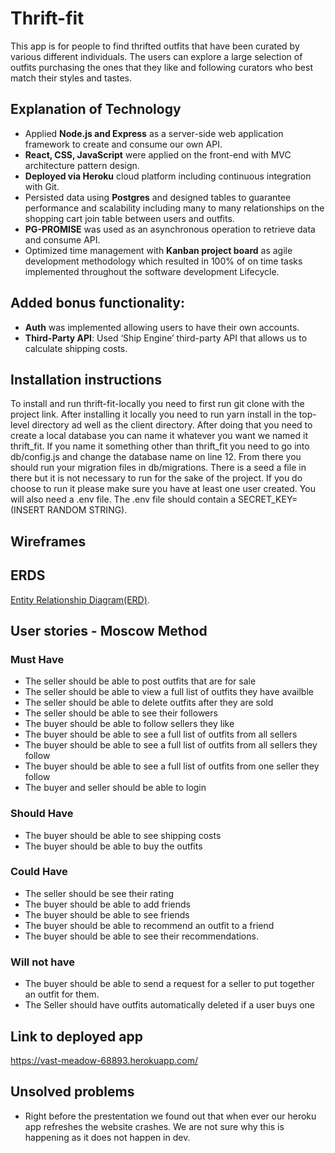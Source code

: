 # Thrift-fit
This app is for people to find thrifted outfits that have been curated by various different individuals. The users can explore a large selection of outfits purchasing the ones that they like and following curators who best match their styles and tastes.
 
## Explanation of Technology
- Applied **Node.js and Express** as a server-side web application framework to create and consume our own API.
- **React, CSS, JavaScript** were applied on the front-end with MVC architecture pattern design.
- **Deployed via Heroku** cloud platform including continuous integration with Git.
- Persisted data using **Postgres** and designed tables to guarantee performance and scalability including many to many relationships on the shopping cart join table between users and outfits.
- **PG-PROMISE** was used as an asynchronous operation to retrieve data and consume API.
- Optimized time management with **Kanban project board** as agile development methodology which resulted in 100% of on time tasks implemented throughout the software development Lifecycle.
## Added bonus functionality:
- **Auth** was implemented allowing users to have their own accounts.
- **Third-Party API**: Used ‘Ship Engine’ third-party API that allows us to calculate shipping costs.
 
## Installation instructions
To install and run thrift-fit-locally you need to first run git clone with the project
link. After installing it locally you need to run yarn install in the top-level directory ad well as the client directory. After doing that you need to create a local database you can name it whatever you want we named it thrift_fit. If you name it something other than thrift_fit you need to go into db/config.js and change the database name on line 12. From there you should run your migration files in db/migrations. There is a seed a file in there but it is not necessary to run for the sake of the project. If you do choose to run it please make sure you have at least one user created. You will also need a .env file. The .env file should contain a SECRET_KEY=(INSERT RANDOM STRING).
 
## Wireframes 
 
## ERDS

[Entity Relationship Diagram(ERD)](./Group7Thrift-Fit.pdf).

## User stories - Moscow Method
  ### Must Have
   - The seller should be able to post outfits that are for sale
   - The seller should be able to view a full list of outfits they have availble
   - The seller should be able to delete outfits after they are sold
   - The seller should be able to see their followers
   - The buyer should be able to follow sellers they like
   - The buyer should be able to see a full list of outfits from all sellers
   - The buyer should be able to see a full list of outfits from all sellers they follow
   - The buyer should be able to see a full list of outfits from one seller they follow
   - The buyer and seller should be able to login
    
  ### Should Have
   - The buyer should be able to see shipping costs
   - The buyer should be able to buy the outfits
    
  ### Could Have
   - The seller should be see their rating
   - The buyer should be able to add friends
   - The buyer should be able to see friends
   - The buyer should be able to recommend an outfit to a friend
   - The buyer should be able to see their recommendations.
    
  ### Will not have
  - The buyer should be able to send a request for a seller to put together an outfit for them.
  - The Seller should have outfits automatically deleted if a user buys one

## Link to deployed app

https://vast-meadow-68893.herokuapp.com/

## Unsolved problems
- Right before the prestentation we found out that when ever our heroku app refreshes the website crashes. We are not sure why this is happening as it does not happen in dev.
